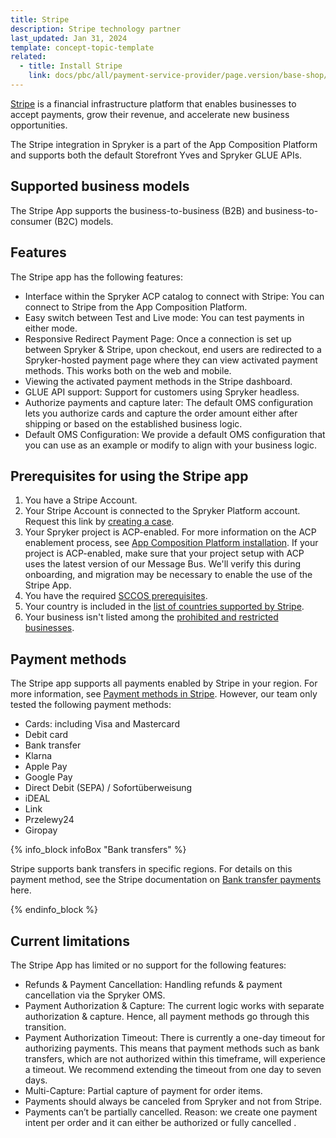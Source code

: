 ```yaml
---
title: Stripe
description: Stripe technology partner
last_updated: Jan 31, 2024
template: concept-topic-template
related:
  - title: Install Stripe
    link: docs/pbc/all/payment-service-provider/page.version/base-shop/third-party-integrations/stripe/install-stripe.html
---
```


[Stripe](https://stripe.com/en-de) is a financial infrastructure platform that enables businesses to accept payments, grow their revenue, and accelerate new business opportunities.

The Stripe integration in Spryker is a part of the App Composition Platform and supports both the default Storefront Yves and Spryker GLUE APIs. 

## Supported business models
The Stripe App supports the business-to-business (B2B) and business-to-consumer (B2C) models.

## Features
The Stripe app has the following features:
- Interface within the Spryker ACP catalog to connect with Stripe: You can connect to Stripe from the App Composition Platform.
- Easy switch between Test and Live mode: You can test payments in either mode.
- Responsive Redirect Payment Page: Once a connection is set up between Spryker & Stripe, upon checkout, end users are redirected to a Spryker-hosted payment page where they can view activated payment methods. This works both on the web and mobile.
- Viewing the activated payment methods in the Stripe dashboard.
- GLUE API support: Support for customers using Spryker headless.
- Authorize payments and capture later: The default OMS configuration lets you authorize cards and capture the order amount either after shipping or based on the established business logic.
- Default OMS Configuration: We provide a default OMS configuration that you can use as an example or modify to align with your business logic.

## Prerequisites for using the Stripe app

1. You have a Stripe Account.
2. Your Stripe Account is connected to the Spryker Platform account. Request this link by [creating a case](https://support.spryker.com/s/).
3. Your Spryker project is ACP-enabled. For more information on the ACP enablement process, see [App Composition Platform installation](/docs/acp/user/app-composition-platform-installation.html). If your project is ACP-enabled, make sure that your project setup with ACP uses the latest version of our Message Bus. We'll verify this during onboarding, and migration may be necessary to enable the use of the Stripe App. 
4. You have the required [SCCOS prerequisites](/docs/pbc/all/payment-service-provider/{{page.version}}/base-shop/third-party-integrations/stripe/install-stripe.html). 
5. Your country is included in the [list of countries supported by Stripe](https://stripe.com/global).
6. Your business isn't listed among the [prohibited and restricted businesses](https://stripe.com/legal/restricted-businesses).

## Payment methods
The Stripe app supports all payments enabled by Stripe in your region. For more information, see [Payment methods in Stripe](https://stripe.com/docs/payments/payment-methods/overview). 
However, our team only tested the following payment methods:
- Cards: including Visa and Mastercard
- Debit card
- Bank transfer
- Klarna
- Apple Pay
- Google Pay
- Direct Debit (SEPA) / Sofortüberweisung
- iDEAL
- Link
- Przelewy24
- Giropay

{% info_block infoBox "Bank transfers" %}

Stripe supports bank transfers in specific regions. For details on this payment method, see the Stripe documentation on [Bank transfer payments](https://stripe.com/docs/payments/bank-transfers) here.

{% endinfo_block %}


## Current limitations

The Stripe App has limited or no support for the following features:
- Refunds & Payment Cancellation: Handling refunds & payment cancellation via the Spryker OMS.
- Payment Authorization & Capture: The current logic works with separate authorization & capture. Hence, all payment methods go through this transition.
- Payment Authorization Timeout: There is currently a one-day timeout for authorizing payments. This means that payment methods such as bank transfers, which are not authorized within this timeframe, will experience a timeout. We recommend extending the timeout from one day to seven days. 
- Multi-Capture: Partial capture of payment for order items.
- Payments should always be canceled from Spryker and not from Stripe.
- Payments can’t be partially cancelled. Reason: we create one payment intent per order and it can either be authorized or fully cancelled .
